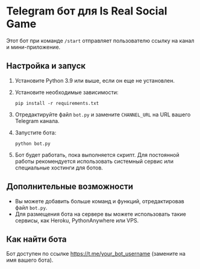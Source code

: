 # Telegram бот для Is Real Social Game

Этот бот при команде `/start` отправляет пользователю ссылку на канал и мини-приложение.

## Настройка и запуск

1. Установите Python 3.9 или выше, если он еще не установлен.

2. Установите необходимые зависимости:
   ```
   pip install -r requirements.txt
   ```

3. Отредактируйте файл `bot.py` и замените `CHANNEL_URL` на URL вашего Telegram канала.

4. Запустите бота:
   ```
   python bot.py
   ```

5. Бот будет работать, пока выполняется скрипт. Для постоянной работы рекомендуется использовать системный сервис или специальные хостинги для ботов.

## Дополнительные возможности

- Вы можете добавить больше команд и функций, отредактировав файл `bot.py`.
- Для размещения бота на сервере вы можете использовать такие сервисы, как Heroku, PythonAnywhere или VPS.

## Как найти бота

Бот доступен по ссылке https://t.me/your_bot_username (замените на имя вашего бота). 